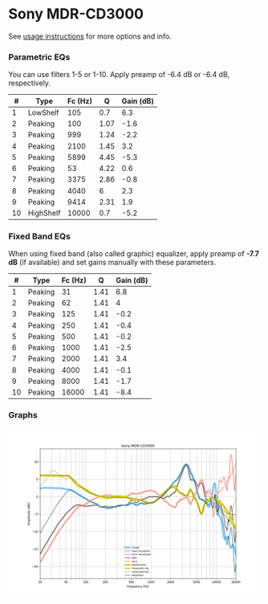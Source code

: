# Sony MDR-CD3000
See [usage instructions](https://github.com/jaakkopasanen/AutoEq#usage) for more options and info.

### Parametric EQs
You can use filters 1-5 or 1-10. Apply preamp of -6.4 dB or -6.4 dB, respectively.

|   # | Type      |   Fc (Hz) |    Q |   Gain (dB) |
|-----|-----------|-----------|------|-------------|
|   1 | LowShelf  |       105 | 0.7  |         6.3 |
|   2 | Peaking   |       100 | 1.07 |        -1.6 |
|   3 | Peaking   |       999 | 1.24 |        -2.2 |
|   4 | Peaking   |      2100 | 1.45 |         3.2 |
|   5 | Peaking   |      5899 | 4.45 |        -5.3 |
|   6 | Peaking   |        53 | 4.22 |         0.6 |
|   7 | Peaking   |      3375 | 2.86 |        -0.8 |
|   8 | Peaking   |      4040 | 6    |         2.3 |
|   9 | Peaking   |      9414 | 2.31 |         1.9 |
|  10 | HighShelf |     10000 | 0.7  |        -5.2 |

### Fixed Band EQs
When using fixed band (also called graphic) equalizer, apply preamp of **-7.7 dB** (if available) and set gains manually with these parameters.

|   # | Type    |   Fc (Hz) |    Q |   Gain (dB) |
|-----|---------|-----------|------|-------------|
|   1 | Peaking |        31 | 1.41 |         6.8 |
|   2 | Peaking |        62 | 1.41 |         4   |
|   3 | Peaking |       125 | 1.41 |        -0.2 |
|   4 | Peaking |       250 | 1.41 |        -0.4 |
|   5 | Peaking |       500 | 1.41 |        -0.2 |
|   6 | Peaking |      1000 | 1.41 |        -2.5 |
|   7 | Peaking |      2000 | 1.41 |         3.4 |
|   8 | Peaking |      4000 | 1.41 |        -0.1 |
|   9 | Peaking |      8000 | 1.41 |        -1.7 |
|  10 | Peaking |     16000 | 1.41 |        -8.4 |

### Graphs
![](./Sony%20MDR-CD3000.png)
